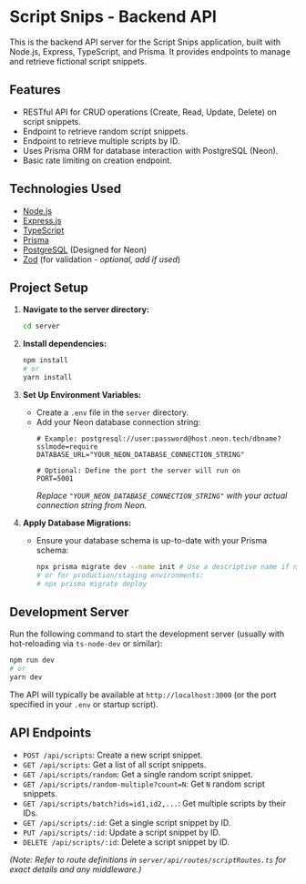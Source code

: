 # Script Snips - Backend API

This is the backend API server for the Script Snips application, built with Node.js, Express, TypeScript, and Prisma. It provides endpoints to manage and retrieve fictional script snippets.

## Features

*   RESTful API for CRUD operations (Create, Read, Update, Delete) on script snippets.
*   Endpoint to retrieve random script snippets.
*   Endpoint to retrieve multiple scripts by ID.
*   Uses Prisma ORM for database interaction with PostgreSQL (Neon).
*   Basic rate limiting on creation endpoint.

## Technologies Used

*   [Node.js](https://nodejs.org/)
*   [Express.js](https://expressjs.com/)
*   [TypeScript](https://www.typescriptlang.org/)
*   [Prisma](https://www.prisma.io/)
*   [PostgreSQL](https://www.postgresql.org/) (Designed for Neon)
*   [Zod](https://zod.dev/) (for validation - *optional, add if used*)

## Project Setup

1.  **Navigate to the server directory:**
    ```bash
    cd server
    ```

2.  **Install dependencies:**
    ```bash
    npm install
    # or
    yarn install
    ```

3.  **Set Up Environment Variables:**
    *   Create a `.env` file in the `server` directory.
    *   Add your Neon database connection string:
        ```env
        # Example: postgresql://user:password@host.neon.tech/dbname?sslmode=require
        DATABASE_URL="YOUR_NEON_DATABASE_CONNECTION_STRING"

        # Optional: Define the port the server will run on
        PORT=5001
        ```
        *Replace `"YOUR_NEON_DATABASE_CONNECTION_STRING"` with your actual connection string from Neon.*

4.  **Apply Database Migrations:**
    *   Ensure your database schema is up-to-date with your Prisma schema:
        ```bash
        npx prisma migrate dev --name init # Use a descriptive name if not the first migration
        # or for production/staging environments:
        # npx prisma migrate deploy
        ```

## Development Server

Run the following command to start the development server (usually with hot-reloading via `ts-node-dev` or similar):

```bash
npm run dev
# or
yarn dev
```

The API will typically be available at `http://localhost:3000` (or the port specified in your `.env` or startup script).

## API Endpoints

*   `POST /api/scripts`: Create a new script snippet.
*   `GET /api/scripts`: Get a list of all script snippets.
*   `GET /api/scripts/random`: Get a single random script snippet.
*   `GET /api/scripts/random-multiple?count=N`: Get `N` random script snippets.
*   `GET /api/scripts/batch?ids=id1,id2,...`: Get multiple scripts by their IDs.
*   `GET /api/scripts/:id`: Get a single script snippet by ID.
*   `PUT /api/scripts/:id`: Update a script snippet by ID.
*   `DELETE /api/scripts/:id`: Delete a script snippet by ID.

*(Note: Refer to route definitions in `server/api/routes/scriptRoutes.ts` for exact details and any middleware.)*